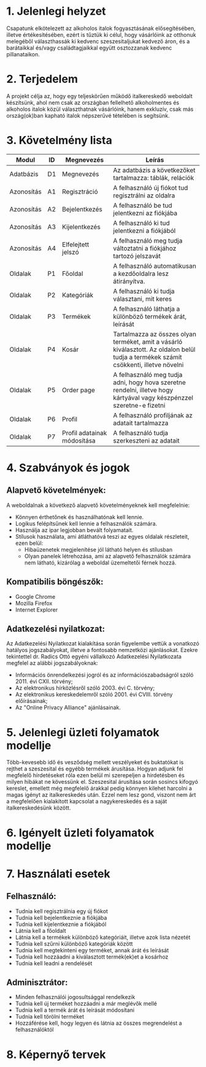 # 1. Jelenlegi helyzet

Csapatunk elkötelezett az alkoholos italok fogyasztásának elősegítésében, illetve értékesítésében, ezért is tűztük ki célul, hogy vásárlóink
az otthonuk melegéből választhassák ki kedvenc szeszesitaljukat kedvező áron, és a barátaikkal és/vagy családtagjaikkal együtt osztozzanak kedvenc pillanataikon.

# 2. Terjedelem

A projekt célja az, hogy egy teljeskörűen működő italkereskedő weboldalt készítsünk, ahol nem csak az országban fellelhető alkoholmentes és alkoholos italok közül választhatnak vásárlóink,
hanem exkluzív, csak más ország(ok)ban kapható italok népszerűvé tételében is segítsünk.

# 3. Követelmény lista
| Modul | ID | Megnevezés | Leírás |
|--------|---------|-----------|----------------------------------|
|Adatbázis|D1|Megnevezés|Az adatbázis a következőket tartalmazza: táblák, relációk|
|Azonosítás|A1|Regisztráció|A felhasználó új fiókot tud regisztrálni az oldalra|
|Azonosítás|A2|Bejelentkezés|A felhasználó be tud jelentkezni az fiókjába|
|Azonosítás|A3|Kijelentkezés|A felhasználó ki tud jelentkezni a fiókjából|
|Azonosítás|A4|Elfelejtett jelszó|A felhasználó meg tudja változtatni a fiókjához tartozó jelszavát|
|Oldalak|P1|Főoldal|A felhasználó automatikusan a kezdőoldalra lesz átirányítva.|
|Oldalak|P2|Kategóriák|A felhasználó ki tudja választani, mit keres|
|Oldalak|P3|Termékek|A felhasználó láthatja a különböző termékek árát, leírását|
|Oldalak|P4|Kosár|Tartalmazza az összes olyan terméket, amit a vásárló kiválasztott. Az oldalon belül tudja a termékek számít csökkenti, illetve növelni|
|Oldalak|P5|Order page|A felhasználó meg tudja adni, hogy hova szeretne rendelni, illetve hogy kártyával vagy készpénzzel szeretne-e fizetni|
|Oldalak|P6|Profil|A felhasználó profiljának az adatait tartalmazza|
|Oldalak|P7|Profil adatainak módosítása|A felhasználó tudja szerkeszteni az adatait|

# 4. Szabványok és jogok
## Alapvető követelmények:
A weboldalnak a következő alapvető követelményeknek kell megfelelnie:

- Könnyen érthetőnek és használhatónak kell lennie.
- Logikus felépítsűnek kell lennie a felhasználók számára.
- Használja az ipar legjobban bevált folyamatait.
- Stílusok használata, ami átláthatóvá teszi az egyes oldalak részleteit, ezen belül:
    - Hibaüzenetek megjelenítése jól látható helyen és stílusban
    - Olyan panelek létrehozása, ami az alapvető felhasználók számára nem látható, kizárólag a weboldal üzemeltetői férnek hozzá.

## Kompatibilis böngészők:

- Google Chrome
- Mozilla Firefox
- Internet Explorer

## Adatkezelési nyilatkozat:
Az Adatkezelési ‌Nyilatkozat kialakítása során figyelembe vettük a vonatkozó hatályos jogszabályokat, illetve a fontosabb nemzetközi ajánlásokat. Ezekre tekintettel dr. Radics Ottó egyéni vállalkozó Adatkezelési Nyilatkozata megfelel az alábbi jogszabályoknak:

- Információs önrendelkezési jogról és az információszabadságról szóló 2011. évi CXII. törvény;
- Az elektronikus ‌hírközlésről szóló 2003. évi C. törvény;
- Az elektronikus kereskedelemről szóló 2001. évi CVIII. törvény előírásainak;
- Az "Online Privacy Alliance" ajánlásainak.

# 5. Jelenlegi üzleti folyamatok modellje
Több-kevesebb idő és vesződség mellett veszélyeket és buktatókat is rejthet a szeszesital és egyébb termékek árusítása. Hogyan adjunk fel megfelelő hírdetéseket róla ezen belül mi szerepeljen a hirdetésben és milyen hibákat ne kövessünk el.
Szeszesital árusítása során sosincs kifogyó kereslet, emellett még megfelelő árakkal pedig könnyen kilehet harcolni a magas igényt az italkereskedés után. Ezzel nem lesz gond, viszont nem árt a megfelelően kialakított kapcsolat a nagykereskedés és a saját italkereskedésünk között.

# 6. Igényelt üzleti folyamatok modellje

# 7. Használati esetek
## Felhasználó:
- Tudnia kell regisztrálnia egy új fiókot
- Tudnia kell bejelentkeznie a fiókjába
- Tudnia kell kijelentkeznie a fiókjából
- Látnia kell a főoldalt
- Látnia kell a termékek különböző kategóriáit, illetve azok lista nézetét
- Tudnia kell szűrni különböző kategóriák között
- Tudnia kell megtekinteni egy terméket, annak árát és leírását
- Tudnia kell hozzáadni a kiválasztott termék(ek)et a kosárhoz
- Tudnia kell leadni a rendelését

## Adminisztrátor:
- Minden felhasználói jogosultsággal rendelkezik
- Tudnia kell új terméket hozzáadni a már meglévők mellé
- Tudnia kell a termék árát és leírását módosítani
- Tudnia kell törölni terméket
- Hozzáférése kell, hogy legyen és látnia az összes megrendelést a felhasználóktól

# 8. Képernyő tervek
